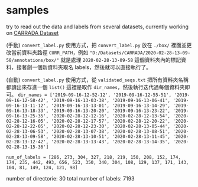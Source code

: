 # samples
try to read out the data and labels from several datasets, currently working on [CARRADA Dataset](https://ieeexplore.ieee.org/abstract/document/9413181)

(手動) ```convert_label.py``` 使用方式，把 ```convert_label.py``` 放在 ```./box/``` 裡面並更改當前資料夾路徑 ```CURR_PATH```，例如 ```"D:/Datasets/CARRADA/2020-02-28-13-09-58/annotations/box/"``` 就是處理 ```2020-02-28-13-09-58``` 這個資料夾內的標記資料，接著創一個新資料夾取名 labels，然後就可以直接執行了。

(自動) ```convert_label.py``` 使用方式，從 ```validated_seqs.txt``` 把所有資料夾名稱都讀出來存進一個 ```list()``` 這裡是取作 ```dir_names```，然後執行迭代過每個資料夾即可。
```dir_names = ['2019-09-16-12-52-12', '2019-09-16-12-55-51', '2019-09-16-12-58-42', '2019-09-16-13-03-38', '2019-09-16-13-06-41', '2019-09-16-13-11-12', '2019-09-16-13-13-01', '2019-09-16-13-14-29', '2019-09-16-13-18-33', '2019-09-16-13-20-20', '2019-09-16-13-23-22', '2019-09-16-13-25-35', '2020-02-28-12-12-16', '2020-02-28-12-13-54', '2020-02-28-12-16-05', '2020-02-28-12-17-57', '2020-02-28-12-20-22', '2020-02-28-12-22-05', '2020-02-28-12-23-30', '2020-02-28-13-05-44', '2020-02-28-13-06-53', '2020-02-28-13-07-38', '2020-02-28-13-08-51', '2020-02-28-13-09-58', '2020-02-28-13-10-51', '2020-02-28-13-11-45', '2020-02-28-13-12-42', '2020-02-28-13-13-43', '2020-02-28-13-14-35', '2020-02-28-13-15-36']```

```num_of_labels = [286, 273, 304, 327, 218, 219, 150, 208, 152, 174, 174, 235, 442, 493, 656, 523, 350, 340, 304, 108, 129, 137, 171, 143, 104, 81, 149, 124, 121, 98]```

number of directorie: 30
total number of labels: 7193

